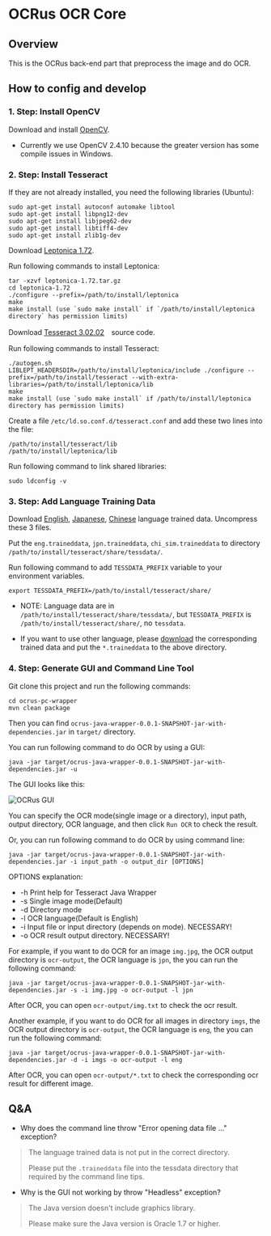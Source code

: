 # OCRus OCR Core

## Overview
This is the OCRus back-end part that preprocess the image and do OCR. 

## How to config and develop

### 1. Step: Install OpenCV
Download and install [OpenCV](http://docs.opencv.org/3.0-last-rst/doc/tutorials/introduction/linux_install/linux_install.html).

* Currently we use OpenCV 2.4.10 because the greater version has some compile issues in Windows.

### 2. Step: Install Tesseract
If they are not already installed, you need the following libraries (Ubuntu):

```
sudo apt-get install autoconf automake libtool
sudo apt-get install libpng12-dev
sudo apt-get install libjpeg62-dev
sudo apt-get install libtiff4-dev
sudo apt-get install zlib1g-dev
```

Download [Leptonica 1.72](http://www.leptonica.org/download.html).

Run following commands to install Leptonica:

```
tar -xzvf leptonica-1.72.tar.gz
cd leptonica-1.72
./configure --prefix=/path/to/install/leptonica
make
make install (use `sudo make install` if `/path/to/install/leptonica directory` has permission limits)
```
Download [Tesseract 3.02.02](https://code.google.com/p/tesseract-ocr/downloads/detail?name=tesseract-ocr-3.02.02.tar.gz&can=2&q=)　source code.

Run following commands to install Tesseract:

```
./autogen.sh
LIBLEPT_HEADERSDIR=/path/to/install/leptonica/include ./configure --prefix=/path/to/install/tesseract --with-extra-libraries=/path/to/install/leptonica/lib
make
make install (use `sudo make install` if /path/to/install/leptonica directory has permission limits)
```

Create a file `/etc/ld.so.conf.d/tesseract.conf` and add these two lines into the file:

```
/path/to/install/tesseract/lib
/path/to/install/leptonica/lib
```

Run following command to link shared libraries:

```
sudo ldconfig -v
```

### 3. Step: Add Language Training Data
Download [English](https://code.google.com/p/tesseract-ocr/downloads/detail?name=tesseract-ocr-3.02.eng.tar.gz&can=2&q=), [Japanese](https://code.google.com/p/tesseract-ocr/downloads/detail?name=tesseract-ocr-3.02.jpn.tar.gz&can=2&q=), [Chinese](https://code.google.com/p/tesseract-ocr/downloads/detail?name=tesseract-ocr-3.02.chi_sim.tar.gz&can=2&q=) language trained data. Uncompress these 3 files.

Put the `eng.traineddata`, `jpn.traineddata`, `chi_sim.traineddata` to directory `/path/to/install/tesseract/share/tessdata/`.

Run following command to add `TESSDATA_PREFIX` variable to your environment variables.

```
export TESSDATA_PREFIX=/path/to/install/tesseract/share/
```

* NOTE: Language data are in `/path/to/install/tesseract/share/tessdata/`, but `TESSDATA_PREFIX` is `/path/to/install/tesseract/share/`, no `tessdata`.

* If you want to use other language, please [download](https://code.google.com/p/tesseract-ocr/downloads/list) the corresponding trained data and put the `*.traineddata` to the above directory.

### 4. Step: Generate GUI and Command Line Tool
Git clone this project and run the following commands:

```
cd ocrus-pc-wrapper
mvn clean package
```

Then you can find `ocrus-java-wrapper-0.0.1-SNAPSHOT-jar-with-dependencies.jar` in `target/` directory.

You can run following command to do OCR by using a GUI:

```
java -jar target/ocrus-java-wrapper-0.0.1-SNAPSHOT-jar-with-dependencies.jar -u
```

The GUI looks like this:

![OCRus GUI](screenshot/GUI.png "OCRus GUI")

You can specify the OCR mode(single image or a directory), input path, output directory, OCR language, and then click `Run OCR` to check the result.

Or, you can run following command to do OCR by using command line:

```
java -jar target/ocrus-java-wrapper-0.0.1-SNAPSHOT-jar-with-dependencies.jar -i input_path -o output_dir [OPTIONS]
```

OPTIONS explanation:

* -h	Print help for Tesseract Java Wrapper
* -s	Single image mode(Default)
* -d	Directory mode
* -l	OCR language(Default is English)
* -i	Input file or input directory (depends on mode). NECESSARY!
* -o	OCR result output directory. NECESSARY!

For example, if you want to do OCR for an image `img.jpg`, the OCR output directory is `ocr-output`, the OCR language is `jpn`, the you can run the following command:

```
java -jar target/ocrus-java-wrapper-0.0.1-SNAPSHOT-jar-with-dependencies.jar -s -i img.jpg -o ocr-output -l jpn
```

After OCR, you can open `ocr-output/img.txt` to check the ocr result.

Another example, if you want to do OCR for all images in directory `imgs`, the OCR output directory is `ocr-output`, the OCR language is `eng`, the you can run the following command:

```
java -jar target/ocrus-java-wrapper-0.0.1-SNAPSHOT-jar-with-dependencies.jar -d -i imgs -o ocr-output -l eng
```

After OCR, you can open `ocr-output/*.txt` to check the corresponding ocr result for different image.

## Q&A
* Why does the command line throw "Error opening data file ..." exception?
>
>The language trained data is not put in the correct directory.
>
>Please put the `.traineddata` file into the tessdata directory that required by the command line tips.
>

* Why is the GUI not working by throw "Headless" exception?
>
>The Java version doesn't include graphics library.
>
>Please make sure the Java version is Oracle 1.7 or higher.
>